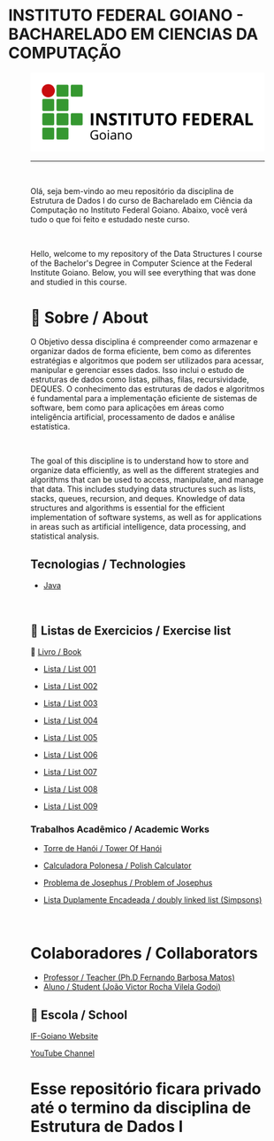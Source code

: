 # INSTITUTO FEDERAL GOIANO - BACHARELADO EM CIENCIAS DA COMPUTAÇÃO
<figure>

  <img src="logo IF-Goiano.png" alt="IF-Goiano logo">

---

<br>
  
Olá, seja bem-vindo ao meu repositório da disciplina de Estrutura de Dados I do curso de Bacharelado em Ciência da Computação no Instituto Federal Goiano. Abaixo, você verá tudo o que foi feito e estudado neste curso.
  

<br>

  
Hello, welcome to my repository of the Data Structures I course of the Bachelor's Degree in Computer Science at the Federal Institute Goiano. Below, you will see everything that was done and studied in this course.


# :rocket: Sobre / About

O Objetivo dessa disciplina é compreender como armazenar e organizar dados de forma eficiente, bem como as
diferentes estratégias e algoritmos que podem ser utilizados para acessar, manipular e gerenciar esses dados. Isso
inclui o estudo de estruturas de dados como listas, pilhas, filas, recursividade, DEQUES. O conhecimento das
estruturas de dados e algoritmos é fundamental para a implementação eficiente de sistemas de software, bem
como para aplicações em áreas como inteligência artificial, processamento de dados e análise estatística.

<br>

The goal of this discipline is to understand how to store and organize data efficiently, as well as the different strategies and algorithms that can be used to access, manipulate, and manage that data. This includes studying data structures such as lists, stacks, queues, recursion, and deques. Knowledge of data structures and algorithms is essential for the efficient implementation of software systems, as well as for applications in areas such as artificial intelligence, data processing, and statistical analysis.


## Tecnologias / Technologies

* [Java](https://www.java.com/pt-BR/)


<br>

## :memo: Listas de Exercicios / Exercise list

:closed_book: [Livro / Book](https://www.academia.edu/40204594/Algoritmos_Anita_Lopes_e_Guto_Garcia)
  
  * [Lista / List 001](https://github.com/Joao-Victor-RVG/IF-Goiano-ED1/tree/main/Exercises/Lista%20001)
  
  * [Lista / List 002](https://github.com/Joao-Victor-RVG/IF-Goiano-ED1/tree/main/Exercises/Lista%20002)
  
  * [Lista / List 003](https://github.com/Joao-Victor-RVG/IF-Goiano-ED1/tree/main/Exercises/Lista%20003)
  
  * [Lista / List 004](https://github.com/Joao-Victor-RVG/IF-Goiano-ED1/tree/main/Exercises/Lista%20004)
  
  * [Lista / List 005](https://github.com/Joao-Victor-RVG/IF-Goiano-ED1/tree/main/Exercises/Lista%20005)
  
  * [Lista / List 006](https://github.com/Joao-Victor-RVG/IF-Goiano-ED1/tree/main/Exercises/Lista%20006)
  
  * [Lista / List 007](https://github.com/Joao-Victor-RVG/IF-Goiano-ED1/tree/main/Exercises/Lista%20007)

  * [Lista / List 008](https://github.com/Joao-Victor-RVG/IF-Goiano-ED1/tree/main/Exercises/Lista%20008)

  * [Lista / List 009](https://github.com/Joao-Victor-RVG/IF-Goiano-ED1/tree/main/Exercises/Lista%20009)

 

### Trabalhos Acadêmico / Academic Works
  
  * [Torre de Hanói / Tower Of Hanói](https://github.com/Joao-Victor-RVG/IF-Goiano-ED1/tree/main/Exercises/Tower%20of%20Hanoi)
  
  * [Calculadora Polonesa / Polish Calculator](https://github.com/Joao-Victor-RVG/IF-Goiano-ED1/tree/main/Exercises/Calculator)
  
  * [Problema de Josephus / Problem of Josephus](https://github.com/Joao-Victor-RVG/IF-Goiano-ED1/tree/main/Exercises/Josephus%20Problem)
  
  * [Lista Duplamente Encadeada / doubly linked list (Simpsons)](https://github.com/Joao-Victor-RVG/IF-Goiano-ED1/tree/main/Exercises/Simpsons)


<br>

# Colaboradores / Collaborators

  * [Professor / Teacher (Ph.D Fernando Barbosa Matos)](https://github.com/N077urno)
  * [Aluno / Student (João Victor Rocha Vilela Godoi)](https://github.com/Joao-Victor-RVG)
  
## 🏫 Escola / School 

[IF-Goiano Website](https://ifgoiano.edu.br/home/index.php)

[YouTube Channel](https://www.youtube.com/user/ifgoiano)

# Esse repositório ficara privado até o termino da disciplina de Estrutura de Dados I
